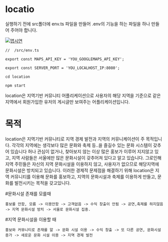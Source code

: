 # locatio

실행하기 전에 src폴더에 env.ts 파일을 만들어 .env의 기능을 하는 파일을 하나 만들어 주어야 합니다.

[![앱시연](http://img.youtube.com/vi/YHeyyVItN9A/0.jpg)](https://youtu.be/YHeyyVItN9A?t=0s) 
```
//  /src/env.ts

export const MAPS_API_KEY = 'YOU_GOOGLEMAPS_API_KEY';

export const SERVER_PORT = 'YOU_LOCALHOST_IP:8080';
```
```
cd location

npm start
```
location은 지역기반 커뮤니티 어플리케이션으로 사용자의 해당 지역을 기준으로 같은 지역에서 회원가입한 유저의 게시글만 보여주는 어플리케이션입니다.

# 목적
location은 지역기반 커뮤니티로 지역 경제 발전과 지역의 커뮤니케이션이 주 목적입니다.
각각의 지역에는 생각보다 많은 문화와 축제 등..을 즐길수 있는 문화 시스템이 갖추어 있습니다
허나 관심이 없거나, 찾아보지 않는 이상 많은 홍보가 이루어 지지않고 있고,
지역 사람들은 서울에만 많은 문화시설이 갖추어져 있다고 알고 있습니다.
그로인해 지역 주민들은 자신의 지역 문화시설을 이용하지 않고, 사용자가 없으므로 해당지역에 문화시설은 방치되고 있습니다.
이러한 경제적 문제점을 해결하기 위해 location은 지역 커뮤니티를 이용해 문화를 홍보하고, 지역의 문화시설과 축제를 이용하게 만들고, 문화를 발전시키는 목적을 갖고있니다.

#문화시설 존재를 모를때
```
홍보를 안함, 모름 -> 이용안함 -> 고객없음 -> 수익 창출이 안됨 -> 공연,축제를 하지않음 -> 지역 문화시설 방치 -> 서울로 문화시설 집중.
```
#지역 문화시설을 이용할 때
```
홍보와 커뮤니티로 존재를 앎 -> 문화 시설 이용 -> 수익 창출 -> 또 다른 공연, 문화시설 증가 -> 새로운 문화 시설 이용 -> 지역 경제 발전
```
